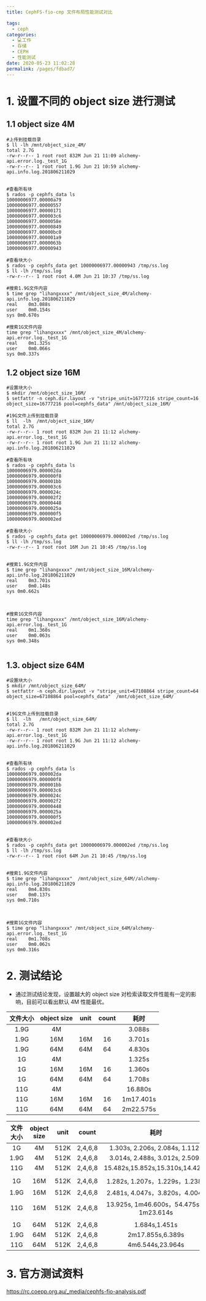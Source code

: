 ```yaml
---
title: CephFS-fio-cmp 文件布局性能测试对比

tags: 
  - ceph
categories: 
  - 💻工作
  - 存储
  - CEPH
  - 性能测试
date: 2020-05-23 11:02:28
permalink: /pages/fdbad7/
---
```

# 1. 设置不同的 object size 进行测试
## 1.1 object size 4M

```plain
#上传到挂载目录
$ ll -lh /mnt/object_size_4M/
total 2.7G
-rw-r--r-- 1 root root 832M Jun 21 11:09 alchemy-api.error.log._test_1G
-rw-r--r-- 1 root root 1.9G Jun 21 10:59 alchemy-api.info.log.201806211029
 
 
#查看所有块
$ rados -p cephfs_data ls
10000006977.00000a79
10000006977.00000557
10000006977.00000171
10000006977.000003c6
10000006977.0000058e
10000006977.00000849
10000006977.00000bc0
10000006977.000001a9
10000006977.0000063b
10000006977.00000943
 
#查看块大小
$ rados -p cephfs_data get 10000006977.00000943 /tmp/ss.log
$ ll -lh /tmp/ss.log
-rw-r--r-- 1 root root 4.0M Jun 21 10:37 /tmp/ss.log
 
#搜索1.9G文件内容
$ time grep "lihangxxxx" /mnt/object_size_4M/alchemy-api.info.log.201806211029
real    0m3.088s
user    0m0.154s
sys 0m0.670s
 
#搜索1G文件内容
time grep "lihangxxxx" /mnt/object_size_4M/alchemy-api.error.log._test_1G
real    0m1.325s
user    0m0.066s
sys 0m0.337s
```

## 1.2 object size 16M

```plain
#设置块大小
$ mkdir /mnt/object_size_16M/
$ setfattr -n ceph.dir.layout -v "stripe_unit=16777216 stripe_count=16 object_size=16777216 pool=cephfs_data" /mnt/object_size_16M/
 
#19G文件上传到挂载目录
$ ll  -lh  /mnt/object_size_16M/
total 2.7G
-rw-r--r-- 1 root root 832M Jun 21 11:12 alchemy-api.error.log._test_1G
-rw-r--r-- 1 root root 1.9G Jun 21 11:12 alchemy-api.info.log.201806211029
 
#查看所有块
$ rados -p cephfs_data ls
10000006979.000002da
10000006979.000000f8
10000006979.000001bb
10000006979.000003c6
10000006979.0000024c
10000006979.000002f2
10000006979.00000448
10000006979.0000025a
10000006979.000000f5
10000006979.000002ed
 
#查看块大小
$ rados -p cephfs_data get 10000006979.000002ed /tmp/ss.log
$ ll -lh /tmp/ss.log
-rw-r--r-- 1 root root 16M Jun 21 10:45 /tmp/ss.log
 
 
#搜索1.9G文件内容
$ time grep "lihangxxxx" /mnt/object_size_16M/alchemy-api.info.log.201806211029
real    0m3.701s
user    0m0.148s
sys 0m0.662s
 
 
 
#搜索1G文件内容
time grep "lihangxxxx" /mnt/object_size_16M/alchemy-api.error.log._test_1G
real    0m1.360s
user    0m0.063s
sys 0m0.348s
 
```

## 1.3. object size 64M

```plain
#设置块大小
$ mkdir /mnt/object_size_64M/
$ setfattr -n ceph.dir.layout -v "stripe_unit=67108864 stripe_count=64 object_size=67108864 pool=cephfs_data"  /mnt/object_size_64M/
 
 
#19G文件上传到挂载目录
$ ll  -lh   /mnt/object_size_64M/
total 2.7G
-rw-r--r-- 1 root root 832M Jun 21 11:12 alchemy-api.error.log._test_1G
-rw-r--r-- 1 root root 1.9G Jun 21 11:12 alchemy-api.info.log.201806211029
 
 
#查看所有块
$ rados -p cephfs_data ls
10000006979.000002da
10000006979.000000f8
10000006979.000001bb
10000006979.000003c6
10000006979.0000024c
10000006979.000002f2
10000006979.00000448
10000006979.0000025a
10000006979.000000f5
10000006979.000002ed
 
 
#查看块大小
$ rados -p cephfs_data get 10000006979.000002ed /tmp/ss.log
$ ll -lh /tmp/ss.log
-rw-r--r-- 1 root root 64M Jun 21 10:45 /tmp/ss.log
 
 
#搜索1.9G文件内容
$ time grep "lihangxxxx"  /mnt/object_size_64M//alchemy-api.info.log.201806211029
real    0m4.830s
user    0m0.137s
sys 0m0.710s
 
 
 
#搜索1G文件内容
$ time grep "lihangxxxx" /mnt/object_size_64M/alchemy-api.error.log._test_1G
real    0m1.708s
user    0m0.062s
sys 0m0.316s
```

# 2. 测试结论
 - 通过测试结论发现，设置越大的 object size 对检索读取文件性能有一定的影响，目前可以看出默认 4M 性能最优。

| 文件大小 | object size | unit | count | 耗时 |
|:---:|:---:|:---:|:---:|:---:|
| 1.9G | 4M | | |	 3.088s |
| 1.9G | 16M | 16M | 16 |	3.701s |
| 1.9G | 64M | 64M | 64 | 4.830s |
| 1G	| 4M	| | | 1.325s |
| 1G | 16M | 16M |16 | 1.360s |
| 1G | 64M | 64M | 64 | 1.708s |
| 11G | 4M | | | 16.880s |
| 11G | 16M | 16M | 16 | 1m17.401s |
| 11G | 64M | 64M | 64 | 2m22.575s |

	 	 	 
| 文件大小 | object size | unit | count | 耗时 |
|:---:|:---:|:---:|:---:|:---:|
| 1G | 4M | 512K | 2,4,6,8 | 1.303s, 2.206s, 2.084s, 1.112s |
| 1.9G | 4M | 512K | 2,4,6,8 | 3.014s, 2.488s, 3.012s, 2.509s |
| 11G | 4M | 512K | 2,4,6,8 | 15.482s,15.852s,15.310s,14.424s  |
| | | | | |
| 1G | 16M | 512K | 2,4,6,8 | 1.282s, 1.207s，1.229s，1.238s |
| 1.9G | 16M | 512K	 | 2,4,6,8	| 2.481s, 4.047s，3.820s，4.004s |
| 11G | 16M | 512K	| 2,4,6,8	| 13.925s, 1m46.600s，54.475s，1m23.614s|
| | | | | | 
| 1G	| 64M | 512K	| 2,4,6,8	| 1.684s,1.451s |
| 1.9G | 64M | 512K	| 2,4,6,8	| 2m17.855s,6.389s |
| 11G | 64M | 512K	| 2,4,6,8	| 4m6.544s,23.964s |
 	 	 	 	 
# 3. 官方测试资料
https://rc.coepp.org.au/_media/cephfs-fio-analysis.pdf
